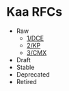 # Kaa RFCs

* Raw
  * [1/DCE](0001-data-collection-extension/README.md)
  * [2/KP](0002-kaa-protocol/README.md)
  * [3/CMX](0003-configuration-management-extension/README.md)
* Draft
* Stable
* Deprecated
* Retired
